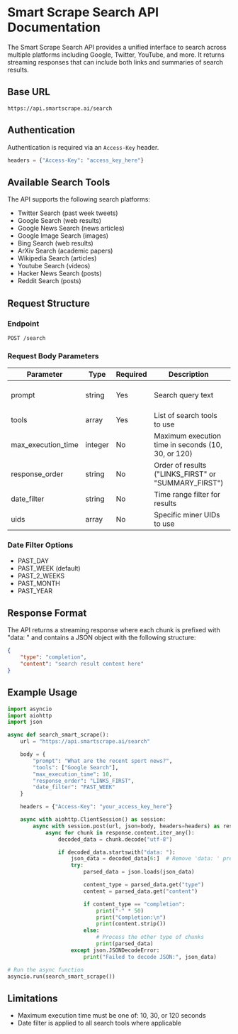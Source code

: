 # Smart Scrape Search API Documentation

The Smart Scrape Search API provides a unified interface to search across multiple platforms including Google, Twitter, YouTube, and more. It returns streaming responses that can include both links and summaries of search results.

## Base URL

```
https://api.smartscrape.ai/search
```

## Authentication

Authentication is required via an `Access-Key` header.

```python
headers = {"Access-Key": "access_key_here"}
```

## Available Search Tools

The API supports the following search platforms:

-   Twitter Search (past week tweets)
-   Google Search (web results)
-   Google News Search (news articles)
-   Google Image Search (images)
-   Bing Search (web results)
-   ArXiv Search (academic papers)
-   Wikipedia Search (articles)
-   Youtube Search (videos)
-   Hacker News Search (posts)
-   Reddit Search (posts)

## Request Structure

### Endpoint

```
POST /search
```

### Request Body Parameters

| Parameter          | Type    | Required | Description                                         | Example                           |
| ------------------ | ------- | -------- | --------------------------------------------------- | --------------------------------- |
| prompt             | string  | Yes      | Search query text                                   | "What are the recent sport news?" |
| tools              | array   | Yes      | List of search tools to use                         | ["Google Search"]                 |
| max_execution_time | integer | No       | Maximum execution time in seconds (10, 30, or 120)  | 10                                |
| response_order     | string  | No       | Order of results ("LINKS_FIRST" or "SUMMARY_FIRST") | "LINKS_FIRST"                     |
| date_filter        | string  | No       | Time range filter for results                       | "PAST_WEEK"                       |
| uids               | array   | No       | Specific miner UIDs to use                          | [0, 1, 2]                         |

### Date Filter Options

-   PAST_DAY
-   PAST_WEEK (default)
-   PAST_2_WEEKS
-   PAST_MONTH
-   PAST_YEAR

## Response Format

The API returns a streaming response where each chunk is prefixed with "data: " and contains a JSON object with the following structure:

```json
{
    "type": "completion",
    "content": "search result content here"
}
```

## Example Usage

```python
import asyncio
import aiohttp
import json

async def search_smart_scrape():
    url = "https://api.smartscrape.ai/search"

    body = {
        "prompt": "What are the recent sport news?",
        "tools": ["Google Search"],
        "max_execution_time": 10,
        "response_order": "LINKS_FIRST",
        "date_filter": "PAST_WEEK"
    }

    headers = {"Access-Key": "your_access_key_here"}

    async with aiohttp.ClientSession() as session:
        async with session.post(url, json=body, headers=headers) as response:
            async for chunk in response.content.iter_any():
                decoded_data = chunk.decode("utf-8")

                if decoded_data.startswith("data: "):
                    json_data = decoded_data[6:]  # Remove 'data: ' prefix
                    try:
                        parsed_data = json.loads(json_data)

                        content_type = parsed_data.get("type")
                        content = parsed_data.get("content")

                        if content_type == "completion":
                            print("-" * 50)
                            print("Completion:\n")
                            print(content.strip())
                        else:
                            # Process the other type of chunks
                            print(parsed_data)
                    except json.JSONDecodeError:
                        print("Failed to decode JSON:", json_data)

# Run the async function
asyncio.run(search_smart_scrape())
```

## Limitations

-   Maximum execution time must be one of: 10, 30, or 120 seconds
-   Date filter is applied to all search tools where applicable
